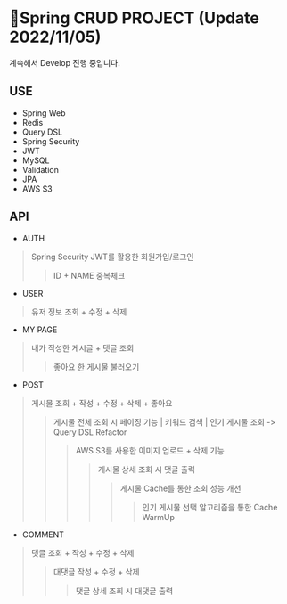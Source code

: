 # 🦊Spring CRUD PROJECT (Update 2022/11/05)
계속해서 Develop 진행 중입니다.

## USE
- Spring Web
- Redis
- Query DSL
- Spring Security
- JWT
- MySQL
- Validation
- JPA
- AWS S3

## API
- AUTH 
> Spring Security JWT를 활용한 회원가입/로그인 
>> ID + NAME 중복체크
- USER
> 유저 정보 조회 + 수정 + 삭제
- MY PAGE
> 내가 작성한 게시글 + 댓글 조회
>> 좋아요 한 게시물 불러오기 
- POST
> 게시물 조회 + 작성 + 수정 + 삭제 + 좋아요
>> 게시물 전체 조회 시 페이징 기능 | 키워드 검색 | 인기 게시물 조회 -> Query DSL Refactor
>>> AWS S3를 사용한 이미지 업로드 + 삭제 기능
>>>> 게시물 상세 조회 시 댓글 출력
>>>>> 게시물 Cache를 통한 조회 성능 개선 
>>>>>> 인기 게시물 선택 알고리즘을 통한 Cache WarmUp
- COMMENT
> 댓글 조회 + 작성 + 수정 + 삭제
>> 대댓글 작성 + 수정 + 삭제
>>> 댓글 상세 조회 시 대댓글 출력
